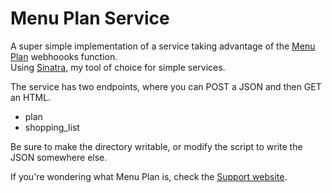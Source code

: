 # Menu Plan Service	
A super simple implementation of a service taking advantage of the [Menu Plan](http://menuplan.app) webhoooks function.  
Using [Sinatra](http://sinatrarb.com), my tool of choice for simple services.  

The service has two endpoints, where you can POST a JSON and then GET an HTML.

- plan
- shopping_list

Be sure to make the directory writable, or modify the script to write the JSON somewhere else.

If you're wondering what Menu Plan is, check the [Support website](http://menuplan.app).